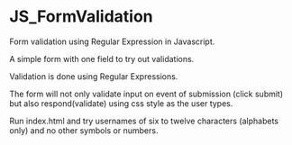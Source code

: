# JS_FormValidation
Form validation using Regular Expression in Javascript.

A simple form with one field to try out validations.

Validation is done using Regular Expressions.

The form will not only validate input on event of submission (click submit) but also respond(validate) using css style as the user types.

Run index.html and try usernames of six to twelve characters (alphabets only) and no other symbols or numbers. 

